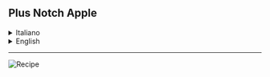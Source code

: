 ## Plus Notch Apple

<details>
<summary>Italiano</summary>

**Questo Datapack reintroduce la vecchia ricetta per creare la mela d'oro incantata.**

Nelle versioni attuali di Minecraft, la mela d'oro incantata può essere ottenuta solo tramite loot in strutture rare come templi del deserto, bastioni o città antiche  

Con questo datapack puoi craftarla tramite la vecchia ricetta originale delle vecchie versioni del gioco.

</details>

<details>
<summary>English</summary>

**This Datapack reintroduces the old recipe for crafting the enchanted golden apple.**

In the current versions of Minecraft, the enchanted golden apple can only be obtained as loot from rare structures such as desert temples, bastions, or ancient cities.  

With this datapack, you can craft it using the original recipe from the older versions of the game.

</details>

---
![Recipe](https://cdn.modrinth.com/data/cached_images/1309cd14920e377a425fcc1f9fa7a697b7f95c1c.png)
